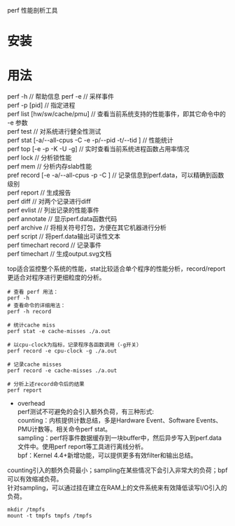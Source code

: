 perf 性能剖析工具

# 安装

# 用法   
perf -h                                         // 帮助信息
perf -e                                         // 采样事件  
perf -p [pid]                                   // 指定进程  
perf list [hw/sw/cache/pmu]                     // 查看当前系统支持的性能事件，即其它命令中的 -e 参数  
perf test                                       // 对系统进行健全性测试  
perf stat [-a/--all-cpus -C <cpu> -e <event> -p/--pid <pid> -t/--tid <tid>]     // 性能统计  
perf top [-e <event> -p <pid> -K -U -g]         // 实时查看当前系统进程函数占用率情况  
perf lock                                       // 分析锁性能  
perf mem                                        // 分析内存slab性能  
pref record [-e <event> -a/--all-cpus -p <pid> -C <cpu>]    // 记录信息到perf.data，可以精确到函数级别  
perf report                                     // 生成报告  
perf diff                                       // 对两个记录进行diff  
perf evlist                                     // 列出记录的性能事件  
perf annotate                                   // 显示perf.data函数代码  
perf archive                                    // 将相关符号打包，方便在其它机器进行分析  
perf script                                     // 将perf.data输出可读性文本  
perf timechart record                           // 记录事件  
perf timechart                                  // 生成output.svg文档  
    
top适合监控整个系统的性能，stat比较适合单个程序的性能分析，record/report更适合对程序进行更细粒度的分析。  
```shell
# 查看 perf 用法：  
perf -h
# 查看命令的详细用法：  
perf -h record

# 统计cache miss
perf stat -e cache-misses ./a.out

# 以cpu-clock为指标，记录程序各函数调用（-g开关）
perf record -e cpu-clock -g ./a.out

# 记录cache misses
perf record -e cache-misses ./a.out

# 分析上述record命令后的结果
perf report
```

* overhead  
perf测试不可避免的会引入额外负荷，有三种形式:  
counting：内核提供计数总结，多是Hardware Event、Software Events、PMU计数等。相关命令perf stat。  
sampling：perf将事件数据缓存到一块buffer中，然后异步写入到perf.data文件中。使用perf report等工具进行离线分析。  
bpf：Kernel 4.4+新增功能，可以提供更多有效filter和输出总结。  

counting引入的额外负荷最小；sampling在某些情况下会引入非常大的负荷；bpf可以有效缩减负荷。  
针对sampling，可以通过挂在建立在RAM上的文件系统来有效降低读写I/O引入的负荷。  
```shell
mkdir /tmpfs
mount -t tmpfs tmpfs /tmpfs
```
